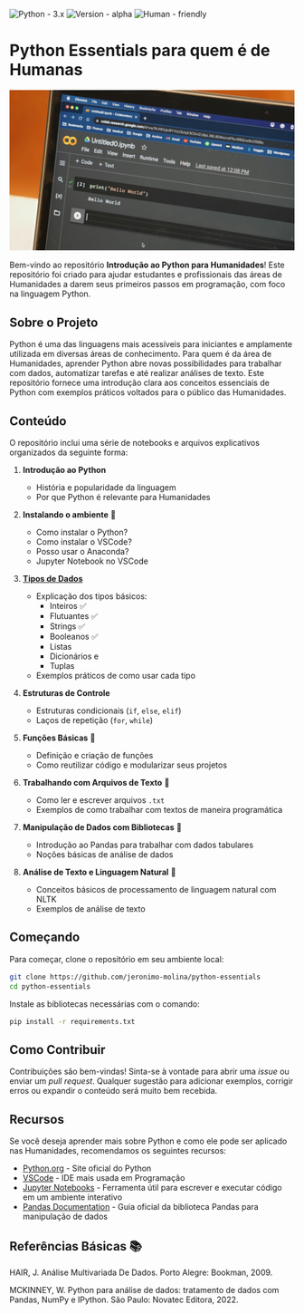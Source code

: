 ![Python - 3.x](https://img.shields.io/badge/Python-3.x-green?style=for-the-badge&logo=python&logoColor=green)
![Version - alpha](https://img.shields.io/badge/Version-alpha-purple?style=for-the-badge&logo=github&logoColor=white)
![Human - friendly](https://img.shields.io/badge/Human-friendly-yellow?style=for-the-badge)

# Python Essentials para quem é de Humanas

![Jupyter Notebook](https://github.com/jeronimo-molina/python-essentials/blob/main/assets/thumb1.jpg)

Bem-vindo ao repositório **Introdução ao Python para Humanidades**! Este repositório foi criado para ajudar estudantes e profissionais das áreas de Humanidades a darem seus primeiros passos em programação, com foco na linguagem Python.

## Sobre o Projeto

Python é uma das linguagens mais acessíveis para iniciantes e amplamente utilizada em diversas áreas de conhecimento. Para quem é da área de Humanidades, aprender Python abre novas possibilidades para trabalhar com dados, automatizar tarefas e até realizar análises de texto. Este repositório fornece uma introdução clara aos conceitos essenciais de Python com exemplos práticos voltados para o público das Humanidades.

## Conteúdo

O repositório inclui uma série de notebooks e arquivos explicativos organizados da seguinte forma:

1. **Introdução ao Python** 
   - História e popularidade da linguagem
   - Por que Python é relevante para Humanidades
  
2. **Instalando o ambiente** 🚧
   - Como instalar o Python?
   - Como instalar o VSCode?
   - Posso usar o Anaconda?
   - Jupyter Notebook no VSCode
     
3. **[Tipos de Dados](https://medium.com/@derossimolina/tipos-de-dados-em-python-15086f010a04)**


   - Explicação dos tipos básicos:
     - Inteiros ✅
     - Flutuantes ✅
     - Strings ✅
     - Booleanos ✅
     - Listas
     - Dicionários e
     - Tuplas
   - Exemplos práticos de como usar cada tipo

3. **Estruturas de Controle**  
   - Estruturas condicionais (`if`, `else`, `elif`)
   - Laços de repetição (`for`, `while`)

4. **Funções Básicas**  🚧
   - Definição e criação de funções
   - Como reutilizar código e modularizar seus projetos

5. **Trabalhando com Arquivos de Texto**  🚧
   - Como ler e escrever arquivos `.txt`
   - Exemplos de como trabalhar com textos de maneira programática

6. **Manipulação de Dados com Bibliotecas**  🚧
   - Introdução ao Pandas para trabalhar com dados tabulares
   - Noções básicas de análise de dados

7. **Análise de Texto e Linguagem Natural**  🚧
   - Conceitos básicos de processamento de linguagem natural com NLTK
   - Exemplos de análise de texto

## Começando

Para começar, clone o repositório em seu ambiente local:

```bash
git clone https://github.com/jeronimo-molina/python-essentials
cd python-essentials
```

Instale as bibliotecas necessárias com o comando:

```bash
pip install -r requirements.txt
```

## Como Contribuir

Contribuições são bem-vindas! Sinta-se à vontade para abrir uma *issue* ou enviar um *pull request*. Qualquer sugestão para adicionar exemplos, corrigir erros ou expandir o conteúdo será muito bem recebida.

## Recursos

Se você deseja aprender mais sobre Python e como ele pode ser aplicado nas Humanidades, recomendamos os seguintes recursos:

- [Python.org](https://www.python.org/) - Site oficial do Python
- [VSCode](https://code.visualstudio.com/download) - IDE mais usada em Programação
- [Jupyter Notebooks](https://jupyter.org/) - Ferramenta útil para escrever e executar código em um ambiente interativo
- [Pandas Documentation](https://pandas.pydata.org/pandas-docs/stable/) - Guia oficial da biblioteca Pandas para manipulação de dados

## Referências Básicas 📚

HAIR, J. Análise Multivariada De Dados. Porto Alegre: Bookman, 2009.

MCKINNEY, W. Python para análise de dados: tratamento de dados com Pandas, NumPy e IPython. São Paulo: Novatec Editora, 2022. 
